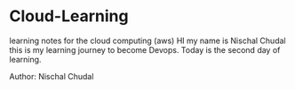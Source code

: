 # Cloud-Learning
learning notes for the cloud computing (aws)
HI my name is Nischal Chudal 
this is my learning journey to become Devops. 
Today is the second day of learning. 


Author: Nischal Chudal
